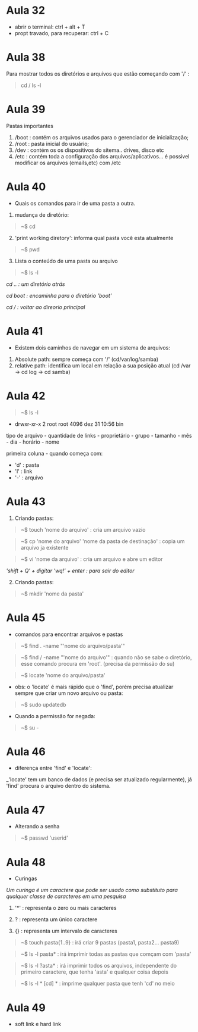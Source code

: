 # Aula 32
- abrir o terminal: ctrl + alt + T
- propt travado,  para recuperar: ctrl + C

# Aula 38

Para mostrar todos os diretórios e arquivos que estão começando com '/' :

> cd /
> ls -l

# Aula 39

Pastas importantes
1. /boot : contém os arquivos usados para o gerenciador de inicialização;
2. /root : pasta inicial do usuário;
3. /dev : contém os os dispositivos do sitema.. drives, disco etc
4. /etc : contém toda a configuração dos arquivos/aplicativos... é possivel modificar os arquivos (emails,etc) com /etc

# Aula 40

- Quais os comandos para ir de uma pasta a outra.

1. mudança de diretório:
> ~$ cd
2. 'print working diretory': informa qual pasta você esta atualmente
> ~$ pwd
3. Lista o conteúdo de uma pasta ou arquivo
> ~$ ls -l

_cd .. : um diretório atrás_

_cd boot : encaminha para o diretório 'boot'_

_cd / : voltar ao direorio principal_

# Aula 41

- Existem dois caminhos de navegar em um sistema de arquivos:
1. Absolute path: sempre começa com '/' (cd/var/log/samba)
2. relative path: identifica um local em relação a sua posição atual (cd /var -> cd log -> cd samba)

# Aula 42

> ~$ ls -l

- drwxr-xr-x   2 root root       4096 dez 31 10:56 bin

 tipo de arquivo - quantidade de links - proprietário - grupo - tamanho - mês - dia - horário - nome

primeira coluna - quando começa com:
- 'd' : pasta
- 'l' : link 
- '-' : arquivo

# Aula 43

1. Criando pastas:

> ~$ touch 'nome do arquivo' : cria um arquivo vazio

> ~$ cp 'nome do arquivo' 'nome da pasta de destinação' : copia um arquivo ja existente 

> ~$ vi 'nome da arquivo' : cria um arquivo e abre um editor

_'shift + Q' + digitar 'wq!' + enter : para sair do editor_

2. Criando pastas:

> ~$ mkdir 'nome da pasta'

# Aula 45

- comandos para encontrar arquivos e pastas

> ~$ find . -name "'nome do arquivo/pasta'"

> ~$ find / -name "'nome do arquivo'"  : quando não se sabe o diretório, esse comando procura em 'root'. (precisa da permissão do su)

> ~$ locate 'nome do arquivo/pasta'

- obs: o 'locate' é mais rápido que o 'find', porém precisa atualizar sempre que criar um novo arquivo ou pasta:

> ~$ sudo updatedb

- Quando a permissão for negada:

> ~$ su -

# Aula 46

- diferença entre 'find' e 'locate':

_'locate' tem um banco de dados (e precisa ser atualizado regularmente), já 'find' procura o arquivo dentro do sistema.

# Aula 47 

- Alterando a senha

> ~$ passwd 'userid'

# Aula 48

- Curingas

_Um curinga é um caractere que pode ser usado como substituto para qualquer classe de caracteres em uma pesquisa_

1. '*' : representa o zero ou mais caracteres

2. ? : representa um único caractere

3. {} : representa um intervalo de caracteres 

> ~$ touch pasta{1..9} : irá criar 9 pastas (pasta1, pasta2... pasta9)

> ~$ ls -l pasta* : irá imprimir todas as pastas que comçam com 'pasta'

> ~$ ls -l ?asta* : irá imprimir todos os arquivos, independente do primeiro caractere, que tenha 'asta' e qualquer coisa depois

> ~$ ls -l * [cd] * : imprime qualquer pasta que tenh 'cd' no meio 

# Aula 49 

- soft link e hard link 